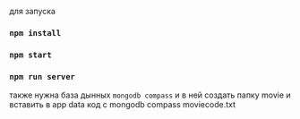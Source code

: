для запуска
### `npm install`
### `npm start`
### `npm run server`
также нужна база дынных  `mongodb compass` и в ней создать папку movie 
и вставить в app data код с mongodb compass moviecode.txt
